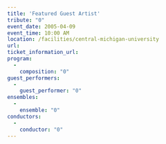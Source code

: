 ```yaml
---
title: 'Featured Guest Artist'
tribute: "0"
event_date: 2005-04-09
event_time: 10:00 AM
location: /facilities/central-michigan-university
url: 
ticket_information_url: 
program: 
  -
    composition: "0"
guest_performers: 
  -
    guest_performer: "0"
ensembles: 
  -
    ensemble: "0"
conductors: 
  -
    conductor: "0"
---
```

